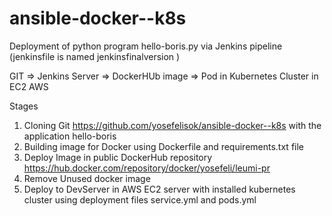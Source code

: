 # ansible-docker--k8s


Deployment of python program hello-boris.py via Jenkins pipeline (jenkinsfile is named jenkinsfinalversion ) 

GIT => Jenkins Server => DockerHUb image => Pod in Kubernetes Cluster in EC2 AWS

Stages
  1. Cloning Git https://github.com/yosefelisok/ansible-docker--k8s with the application hello-boris
  2. Building image for Docker using Dockerfile and requirements.txt file
  3. Deploy Image in public DockerHub repository https://hub.docker.com/repository/docker/yosefeli/leumi-pr
  4. Remove Unused docker image
  5. Deploy to DevServer in AWS EC2 server with installed kubernetes cluster using deployment files service.yml and pods.yml
